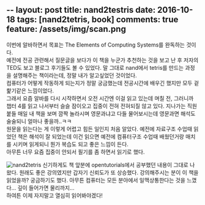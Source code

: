 --
layout: post
title: nand2testris
date: 2016-10-18
tags: [nand2tetris, book]
comments: true
feature: /assets/img/scan.png
---      

 이번에 알바하면서 목표는 The Elements of Computing Systems를 완독하는 것이다.  
 예전에 전공 관련해서 질문글을 보다가 이 책을 누군가 추천하는 것을 보고 난 후 저자의 TED도 보고 블로그 후기들도 볼 수 있었다. 말 그대로 nand에서 tetris를 만드는 과정을 설명해주는 책이라는데, 정말 내가 알고싶었던 것이었다.  
 컴퓨터가 어떻게 작동하게 되는지가 정말 궁금했는데 전공시간에 배우긴 했지만 모두 겉핥기같은 느낌이었다.  
 그래서 요즘 알바를 다시 시작하면서 오전 시간엔 이걸 읽고 있는데 며칠 전, 그러니까 챕터 4를 읽고 나서부터 슬슬 잠이오고 집중이 전혀 전혀되질 않고 있다. 지나가는 직원붙들 매일 내 책을 보며 깜짝 놀라시며 영문과냐고 다들 물어보시는데 영문과면 해석도 술술되니 얼마나 좋을까..ㅋㅋ  
 원문을 읽는다는 게 이렇게 어렵고 힘든 일인지 처음 알았다. 예전에 자료구조 수업때 읽었던 책은 해석이 잘 되었는데 이건 읽으면 예전에 컴퓨터구조 수업때 배웠던거랑 매치를 시키며 읽게되니 뭔가 복습도 되고 좋은 느낌이 든다.  
 아무튼 너무 요즘 집중이 안되서 필기를 좀 하면서 읽기로 했다.  

 ![nand2tetris](../assets/img/some-image.png)
 신기하게도 책 앞분에 opentutorials에서 공부했던 내용이 그대로 나왔다. 원래도 좋은 강의였지만 갑자기 신뢰도가 또 상승했다. 강의해주시는 분이 이 책을 읽었을까? 궁금하기도 했다. 아무튼 컴퓨터는 모든 분야에서 일맥상통한다는 것을 느꼈다... 깊이 들어가면 물리까지...  
 하여튼 이제 자지말고 열심히 읽어봐야겠다!
